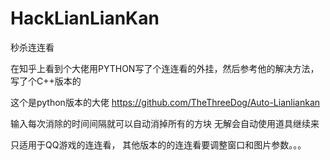 # HackLianLianKan
秒杀连连看

在知乎上看到个大佬用PYTHON写了个连连看的外挂，然后参考他的解决方法，写了个C++版本的

这个是python版本的大佬
https://github.com/TheThreeDog/Auto-Lianliankan



输入每次消除的时间间隔就可以自动消掉所有的方块
无解会自动使用道具继续来

只适用于QQ游戏的连连看，
其他版本的的连连看要调整窗口和图片参数。。。

